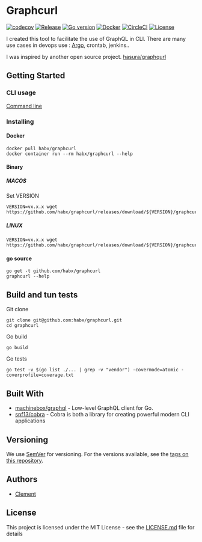 # Graphcurl

[![codecov](https://codecov.io/gh/habx/graphcurl/branch/dev/graph/badge.svg?token=376464GH1H)](https://codecov.io/gh/habx/graphcurl)
[![Release](https://img.shields.io/github/v/release/habx/graphcurl)](https://github.com/habx/graphcurl/releases/latest)
[![Go version](https://img.shields.io/github/go-mod/go-version/habx/graphcurl/dev)](https://golang.org/doc/devel/release.html)
[![Docker](https://img.shields.io/docker/pulls/habx/graphcurl)](https://hub.docker.com/r/habx/graphcurl)
[![CircleCI](https://img.shields.io/circleci/build/github/habx/graphcurl/dev)](https://app.circleci.com/pipelines/github/habx/graphcurl)
[![License](https://img.shields.io/github/license/habx/graphcurl)](/LICENSE)


I created this tool to facilitate the use of GraphQL in CLI. 
There are many use cases in devops use : [Argo](https://github.com/argoproj/argo-workflows), crontab, jenkins..

I was inspired by another open source project. [hasura/graphqurl](https://github.com/hasura/graphqurl)

## Getting Started

### CLI usage

[Command line](docs)

### Installing



#### Docker

```shell script
docker pull habx/graphcurl
docker container run --rm habx/graphcurl --help
```

#### Binary

##### MACOS

Set VERSION

```shell script
VERSION=vx.x.x wget https://github.com/habx/graphcurl/releases/download/${VERSION}/graphcurl_darwin_amd64.gz
```

##### LINUX

```shell script
VERSION=vx.x.x wget https://github.com/habx/graphcurl/releases/download/${VERSION}/graphcurl_linux_amd64.gz
```

#### go source

```shell script
go get -t github.com/habx/graphcurl
graphcurl --help
```

## Build and tun tests

Git clone
```shell script
git clone git@github.com:habx/graphcurl.git
cd graphcurl
```

Go build
```shell script
go build
```

Go tests
```shell script
go test -v $(go list ./... | grep -v "vendor") -covermode=atomic -coverprofile=coverage.txt
```

## Built With

* [machinebox/graphql](https://github.com/machinebox/graphql) - Low-level GraphQL client for Go.
* [spf13/cobra](https://github.com/spf13/cobra) - Cobra is both a library for creating powerful modern CLI applications

## Versioning

We use [SemVer](http://semver.org/) for versioning. For the versions available, see the [tags on this repository](https://github.com/habx/graphcurl/tags). 

## Authors

* [Clement](http://github.com/clementlecorre)

## License

This project is licensed under the MIT License - see the [LICENSE.md](LICENSE.md) file for details